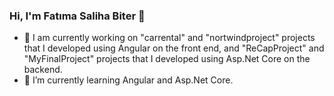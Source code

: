 ### Hi, I'm Fatıma Saliha Biter 👋



- 🔭 I am currently working on "carrental" and "nortwindproject" projects that I developed using Angular on the front end, and "ReCapProject" and "MyFinalProject" projects that I developed using Asp.Net Core on the backend.
- 🌱 I’m currently learning Angular and Asp.Net Core.
<!-- 
**fasabi/fasabi** is a ✨ _special_ ✨ repository because its `README.md` (this file) appears on your GitHub profile.

Here are some ideas to get you started:
- 🤔 I’m looking for help with ...
- 💬 Ask me about ...
- 📫 How to reach me: ...
- 😄 Pronouns: ...
- ⚡ Fun fact: ...

- 👯 I’m looking to collaborate on ... -->
